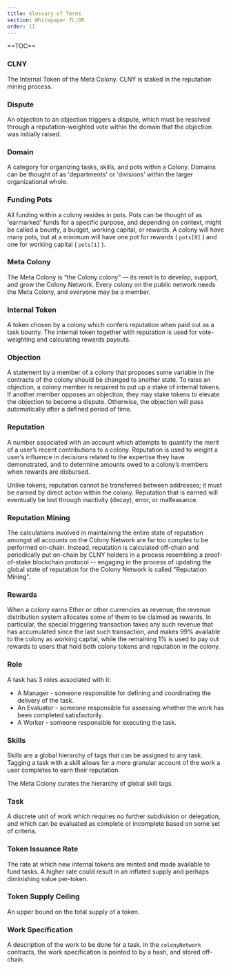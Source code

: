 ```yaml
---
title: Glossary of Terms
section: Whitepaper TL;DR
order: 11
---
```


==TOC==

### CLNY
The Internal Token of the Meta Colony. CLNY is staked in the reputation mining process.

### Dispute
An objection to an objection triggers a dispute, which must be resolved through a reputation-weighted vote within the domain that the objection was initially raised.

### Domain
A category for organizing tasks, skills, and pots within a Colony. Domains can be thought of as 'departments' or 'divisions' within the larger organizational whole.

### Funding Pots
All funding within a colony resides in pots. Pots can be thought of as 'earmarked' funds for a specific purpose, and depending on context, might be called a bounty, a budget, working capital, or rewards.  A colony will have many pots, but at a minimum will have one pot for rewards ( `pots[0]` ) and one for working capital ( `pots[1]` ).

### Meta Colony
The Meta Colony is “the Colony colony” — its remit is to develop, support, and grow the Colony Network. Every colony on the public network needs the Meta Colony, and everyone may be a member.

### Internal Token
A token chosen by a colony which confers reputation when paid out as a task bounty. The internal token together with reputation is used for vote-weighting and calculating rewards payouts.

### Objection
A statement by a member of a colony that proposes some variable in the contracts of the colony should be changed to another state. To raise an objection, a colony member is required to put up a stake of internal tokens. If another member opposes an objection, they may stake tokens to elevate the objection to become a dispute. Otherwise, the objection will pass automatically after a defined period of time.

### Reputation
A number associated with an account which attempts to quantify the merit of a user’s recent contributions to a colony. Reputation is used to weight a user’s influence in decisions related to the expertise they have demonstrated, and to determine amounts owed to a colony’s members when rewards are disbursed.

Unlike tokens, reputation cannot be transferred between addresses; it must be earned by direct action within the colony. Reputation that is earned will eventually be lost through inactivity (decay), error, or malfeasance.

### Reputation Mining
The calculations involved in maintaining the entire state of reputation amongst all accounts on the Colony Network are far too complex to be performed on-chain. Instead, reputation is calculated off-chain and periodically put on-chain by CLNY holders in a process resembling a proof-of-stake blockchain protocol -- engaging in the process of updating the global state of reputation for the Colony Network is called "Reputation Mining".

### Rewards
When a colony earns Ether or other currencies as revenue, the revenue distribution system allocates some of them to be claimed as rewards. In particular, the special triggering transaction takes any such revenue that has accumulated since the last such transaction, and makes 99% available to the colony as working capital, while the remaining 1% is used to pay out rewards to users that hold both colony tokens and reputation in the colony.

### Role
A task has 3 roles associated with it:
* A Manager - someone responsible for defining and coordinating the delivery of the task.
* An Evaluator - someone responsible for assessing whether the work has been completed satisfactorily.
* A Worker - someone responsible for executing the task.

### Skills
Skills are a global hierarchy of tags that can be assigned to any task. Tagging a task with a skill allows for a more granular account of the work a user completes to earn their reputation.

The Meta Colony curates the hierarchy of global skill tags.

### Task
A discrete unit of work which requires no further subdivision or delegation, and which can be evaluated as complete or incomplete based on some set of criteria.

### Token Issuance Rate
The rate at which new internal tokens are minted and made available to fund tasks. A higher rate could result in an inflated supply and perhaps diminishing value per-token.

### Token Supply Ceiling
An upper bound on the total supply of a token.

### Work Specification
A description of the work to be done for a task. In the `colonyNetwork` contracts, the work specification is pointed to by a hash, and stored off-chain.
